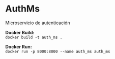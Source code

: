 # AuthMs
Microservicio de autenticación

**Docker Build:** \
`docker build -t auth_ms .`

**Docker Run:** \
`docker run -p 8000:8000 --name auth_ms auth_ms`
